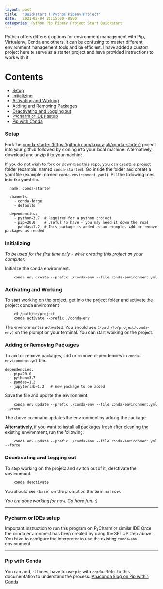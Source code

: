 ```yaml
---
layout: post
title:  "Quickstart a Python Pipenv Project"
date:   2021-02-04 23:15:00 -0500
categories: Python Pip Pipenv Project Start Quickstart
---
```



Python offers different options for environment management with Pip, Virtualenv, Conda and others. It can be confusing to master different environment management tools and be efficient. I have added a custom project here to serve as a starter project and have provided instructions to work with it.

# Contents
 - [Setup](#setup) 
 - [Initializing](#initializing)
 - [Activating and Working](#activating-and-working)
 - [Adding and Removing Packages](#adding-and-removing-packages)
 - [Deactivating and Logging out](#deactivating-and-logging-out)
 - [Pycharm or IDEs setup](#pycharm-or-ides-setup)
 - [Pip with Conda](#pip-with-conda)


### Setup
Fork the [conda-starter (https://github.com/krparajuli/conda-starter)](https://github.com/krparajuli/conda-starter) project into your github followed by cloning into your local machine. Alternatively, download and unzip it to your machine.

If you do not wish to fork or download this repo, you can create a project folder (example: named `conda-started`). Go inside the folder and create a yaml file (example: named `conda-environment.yaml`). Put the following lines into the yaml file. 

```
  name: conda-starter

  channels:
    - conda-forge
    - defaults

  dependencies:
    - python=3.7  # Required for a python project
    - pip=20.0    # Useful to have - you may need it down the road    
    - pandas=1.2  # This package is added as an example. Add or remove packages as needed
```

### Initializing

*To be used for the first time only - while creating this project on your computer.*

Initialize the conda environment.

```
    conda env create --prefix ./conda-env --file conda-environment.yml
```

### Activating and Working

To start working on the project, get into the project folder and activate the project conda environment
```
    cd /path/to/project
    conda activate --prefix ./conda-env
```
The environment is activated. You should see `(/path/to/project/conda-env)` on the prompt on your terminal. You can start working on the project.

### Adding or Removing Packages
To add or remove packages, add or remove dependencies in `conda-environment.yml` file.
```
dependencies:
  - pip=20.0
  - python=3.7
  - pandas=1.2
  - jupyterlab=1.2   # new package to be added
```
Save the file and update the environment.
```
    conda env update --prefix ./conda-env --file conda-environment.yml --prune
```
The above command updates the environment by adding the package.

**Alternatively**, if you want to install all packages fresh after cleaning the existing environment, run the following:
```
    conda env update --prefix ./conda-env --file conda-environment.yml --force
```

### Deactivating and Logging out
To stop working on the project and switch out of it, deactivate the environment.
```
    conda deactivate
```
You should see `(base)` on the prompt on the terminal now.

*You are done working for now. Go have fun. :)*

---
### Pycharm or IDEs setup

Important instruction to run this program on PyCharm or similar IDE
Once the conda environment has been created by using the SETUP step above. You have to configure the interpreter to use
the existing `conda-env` environment.

---
### Pip with Conda
You can and, at times, have to use `pip` with `conda`. Refer to this documentation to understand the process.
[Anaconda Blog on Pip within Conda](https://www.anaconda.com/blog/using-pip-in-a-conda-environment)